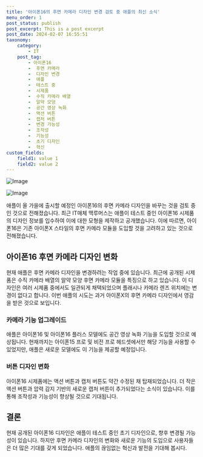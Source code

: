 ```yaml
---
title: '아이폰16의 후면 카메라 디자인 변경 검토 중 애플의 최신 소식'
menu_order: 1
post_status: publish
post_excerpt: This is a post excerpt
post_date: 2024-02-07 16:55:51
taxonomy:
    category:
        - IT
    post_tag:
        - 아이폰16
        -  후면 카메라
        -  디자인 변경
        -  애플
        -  테스트 중
        -  시제품
        -  수직 카메라 배열
        -  알약 모양
        -  공간 영상 녹화
        -  액션 버튼
        -  캡처 버튼
        -  변경 가능성
        -  조작성
        -  기능성
        -  초기 디자인
        -  혁신
custom_fields:
    field1: value 1
    field2: value 2
---
```


![Image](https://imgnews.pstatic.net/image/092/2024/02/07/0002320688_001_20240207095101157.jpg?type=w647)

![Image](https://imgnews.pstatic.net/image/092/2024/02/07/0002320688_002_20240207095101181.jpg?type=w647)


애플이 올 가을에 출시할 예정인 아이폰16의 후면 카메라 디자인을 바꾸는 것을 검토 중인 것으로 전해졌습니다. 최근 IT매체 맥루머스는 애플이 테스트 중인 아이폰16 시제품의 디자인 정보를 입수하여 이에 대한 모형을 제작하고 공개했습니다. 이에 따르면, 아이폰16은 기존 아이폰X 스타일의 후면 카메라 모듈을 도입할 것을 고려하고 있는 것으로 전해졌습니다.

## 아이폰16 후면 카메라 디자인 변화
현재 애플은 후면 카메라 디자인을 변경하려는 작업 중에 있습니다. 최근에 공개된 시제품은 수직 카메라 배열의 알약 모양 후면 카메라 모듈을 특징으로 하고 있습니다. 이 디자인은 여러 시제품 중에서도 일관되게 채택되었으며 플래시나 카메라 렌즈 위치에는 변경이 없다고 합니다. 이번 애플의 시도는 과거 아이폰X의 후면 카메라 디자인에서 영감을 받은 것으로 보입니다.

### 카메라 기능 업그레이드
애플은 아이폰16 및 아이폰16 플러스 모델에도 공간 영상 녹화 기능을 도입할 것으로 예상됩니다. 현재까지는 아이폰15 프로 및 비전 프로 헤드셋에서만 해당 기능을 사용할 수 있었지만, 애플은 새로운 모델에도 이 기능을 제공할 예정입니다.

### 버튼 디자인 변화
아이폰16 시제품에는 액션 버튼과 캡처 버튼도 약간 수정된 채 탑재되었습니다. 더 작은 액션 버튼과 압력 감지 기반의 새로운 캡처 버튼이 추가되었다는 소식이 있습니다. 이를 통해 조작성과 기능성이 향상될 것으로 기대됩니다.

## 결론
현재 공개된 아이폰16 디자인은 애플이 테스트 중인 초기 디자인으로, 향후 변경될 가능성이 있습니다. 하지만 후면 카메라 디자인의 변화와 새로운 기능의 도입으로 사용자들은 더 많은 기대를 갖게 되었습니다. 애플의 끊임없는 혁신과 발전을 기대해 봅시다.
